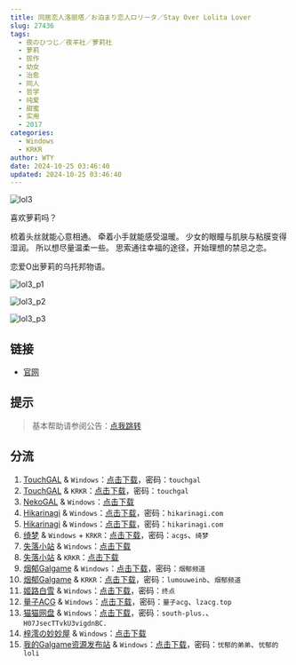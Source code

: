 ```yaml
---
title: 同居恋人洛丽塔／お泊まり恋人ロリータ／Stay Over Lolita Lover
slug: 27436
tags:
  - 夜のひつじ／夜羊社／萝莉社
  - 萝莉
  - 拔作
  - 幼女
  - 治愈
  - 同人
  - 哲学
  - 纯爱
  - 甜蜜
  - 实用
  - 2017
categories:
  - Windows
  - KRKR
author: WTY
date: 2024-10-25 03:46:40
updated: 2024-10-25 03:46:40
---
```


![lol3](https://static.saop.cc/vns/img/lol3.webp)

喜欢萝莉吗？

梳着头丝就能心意相通。
牵着小手就能感受温暖。
少女的眼瞳与肌肤与粘膜变得湿润。
所以想尽量温柔一些。
思索通往幸福的途径，开始理想的禁忌之恋。

恋爱O出萝莉的乌托邦物语。

<!-- more -->

![lol3_p1](https://static.saop.cc/vns/img/lol3_p1.webp)

![lol3_p2](https://static.saop.cc/vns/img/lol3_p2.webp)

![lol3_p3](https://static.saop.cc/vns/img/lol3_p3.webp)

## 链接

- [官网](https://yorunohitsuji.xii.jp/products/lol3)

## 提示

> 基本帮助请参阅公告：[点我跳转](/)

## 分流

1. [TouchGAL](https://www.touchgal.io/) & `Windows`：[点击下载](https://pan.touchgal.net/s/PWwuR)，密码：`touchgal`
2. [TouchGAL](https://www.touchgal.io/) & `KRKR`：[点击下载](https://pan.touchgal.net/s/rkVLUy)，密码：`touchgal`
3. [NekoGAL](https://www.nekogal.com/) & `Windows`：[点击下载](https://pan.nekogal.top/s/JxKHG)
4. [Hikarinagi](https://www.hikarinagi.com/) & `Windows`：[点击下载](https://pan.himoe.uk/s/ok3fL)，密码：`hikarinagi.com`
5. [Hikarinagi](https://www.hikarinagi.com/) & `Windows`：[点击下载](https://pan.himoe.uk/s/PNWlsr)，密码：`hikarinagi.com`
6. [绮梦](https://acgs.one/) & `Windows` + `KRKR`：[点击下载](https://game.acgs.one/game/92.html)，密码：`acgs`、`绮梦`
7. [失落小站](https://www.shinnku.com/) & `Windows`：[点击下载](https://www.shinnku.com/api/download/0/win/%E5%90%8C%E5%B1%85%E6%81%8B%E4%BA%BA%E6%B4%9B%E4%B8%BD%E5%A1%94.7z)
8. [失落小站](https://www.shinnku.com/) & `KRKR`：[点击下载](https://www.shinnku.com/api/download/0/krkr/%E5%90%8C%E5%B1%85%E6%81%8B%E4%BA%BA%E6%B4%9B%E4%B8%BD%E5%A1%94.7z)
9. [烟郁Galgame](https://yanyugal.top/) & `Windows`：[点击下载](https://yanyugal.top/disk1/PC/%E5%A4%9C%E7%BE%8A%E7%A4%BE%E5%90%88%E9%9B%86)，密码：`烟郁频道`
10. [烟郁Galgame](https://yanyugal.top/) & `KRKR`：[点击下载](https://yanyugal.top/disk1/%E5%B0%8F%E5%B0%8F%E7%9A%84%E5%88%86%E4%BA%AB%EF%BC%88PC%EF%BC%86%E5%AE%89%E5%8D%93%EF%BC%89/%E5%AE%89%E5%8D%93/krkr/%E5%A4%9C%E7%BE%8A%E7%A4%BE)，密码：`lumouweinb`、`烟郁频道`
11. [姬路白雪](https://pan.jlbx.xyz/) & `Windows`：[点击下载](https://pan.jlbx.xyz/?s=%E5%90%8C%E5%B1%85%E6%81%8B%E4%BA%BA%E6%B4%9B%E4%B8%BD%E5%A1%94)，密码：`终点`
12. [量子ACG](https://lzacg.org/) & `Windows`：[点击下载](https://lzacg.org/393)，密码：`量子acg`、`lzacg.top`
13. [猫猫网盘](https://pan.sakiko.de/) & `Windows`：[点击下载](https://pan.sakiko.de/d/GalGame/SP%E5%90%8E%E7%AB%AF1%5BGalGame%E5%88%86%E5%8C%BA%5D/%E7%BB%88%E7%82%B9%E6%B1%89%E5%8C%96%E9%87%8D%E6%95%B4v2%E7%89%88-%E7%A6%BB%E6%95%A3/%E6%9C%AC%E4%BD%93-Part2/%5B%E5%A4%9C%E3%81%AE%E3%81%B2%E3%81%A4%E3%81%98%5D%20%E3%81%8A%E6%B3%8A%E3%81%BE%E3%82%8A%E6%81%8B%E4%BA%BA%E3%83%AD%E3%83%AA%E3%83%BC%E3%82%BF%20%E5%90%8C%E5%B1%85%E6%81%8B%E4%BA%BA%E6%B4%9B%E4%B8%BD%E5%A1%94.rar?sign=i0P7xbxQJW9_m_XP4VMsuEaYzyPb6tyKmen0stsfEZc=:0)，密码：`south-plus.`、`H07JsecTTvkU3vigdnBC.`
14. [梓澪の妙妙屋](https://zi0.cc/) & `Windows`：[点击下载](https://zi0.cc/d/%60%E3%80%90%E5%90%88%E9%9B%86%E7%B3%BB%E5%88%97%E3%80%91/%E6%B1%89%E5%8C%96galgame%E4%BC%9A%E7%A4%BE%E5%90%88%E9%9B%86/%E6%B1%89%E5%8C%96%E4%BC%9A%E7%A4%BE%E5%90%88%E9%9B%86%E9%83%A8%E5%88%86%20part29/%E5%A4%9C%E3%81%AE%E3%81%B2%E3%81%A4%E3%81%98/%5B170119%5D%5B%E5%A4%9C%E3%81%AE%E3%81%B2%E3%81%A4%E3%81%98%5D%20%E3%81%8A%E6%B3%8A%E3%81%BE%E3%82%8A%E6%81%8B%E4%BA%BA%E3%83%AD%E3%83%AA%E3%83%BC%E3%82%BF.rar?sign=Kry_CSan6LqjwHz8slEurkGIzCXPRau0Xr0kGN2TPxs=:0)
15. [我的Galgame资源发布站](https://www.ttloli.com/) & `Windows`：[点击下载](https://www.ttloli.com/tongjulianrenluolita.html)，密码：`忧郁的弟弟`、`忧郁的loli`
